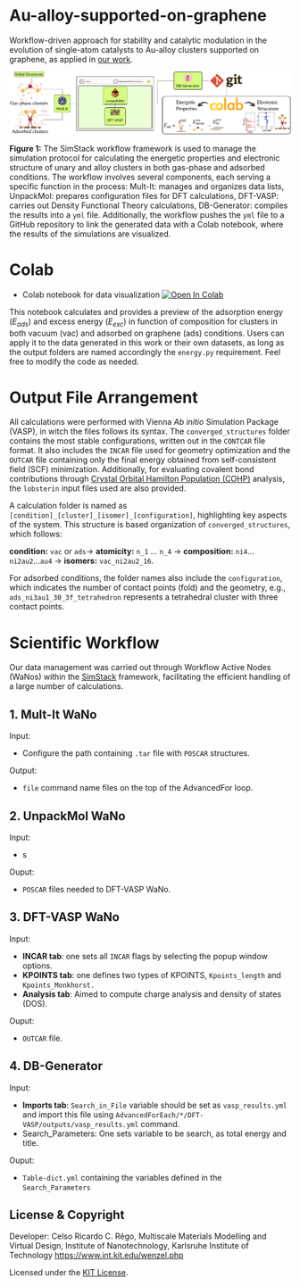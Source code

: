 # Au-alloy-supported-on-graphene
Workflow-driven approach for stability and catalytic modulation in the evolution of single-atom catalysts to Au-alloy clusters supported on graphene, as applied in [our work](https://doi.org/10.1038/s41598-025-85891-6).


<img title="Workflow" src="workflow.png">

**Figure 1:** The SimStack workflow framework is used to manage the simulation protocol for calculating the energetic properties and electronic structure of unary and alloy clusters in both gas-phase and adsorbed conditions. The workflow involves several components, each serving a specific function in the process: Mult-It: manages and organizes data lists, UnpackMol: prepares configuration files for DFT calculations, DFT-VASP: carries out Density Functional Theory calculations, DB-Generator: compiles the results into a `yml` file. Additionally, the workflow pushes the `yml` file to a GitHub repository to link the generated data with a Colab notebook, where the results of the simulations are visualized.


# Colab
* Colab notebook for data visualization [![Open In Colab](https://colab.research.google.com/assets/colab-badge.svg)](https://colab.research.google.com/drive/1nlk0nvFGPDAAtO6J8oSc2dNsEmlUh2c0?usp=sharing)

This notebook calculates and provides a preview of the adsorption energy (*E<sub>ads</sub>*) and excess energy (*E<sub>exc</sub>*) in function of composition for clusters in both vacuum (vac) and adsorbed on graphene (ads) conditions. Users can apply it to the data generated in this work or their own datasets, as long as the output folders are named accordingly the `energy.py` requirement. Feel free to modify the code as needed.

# Output File Arrangement
All calculations were performed with Vienna *Ab initio* Simulation Package (VASP), in witch the files follows its syntax. The `converged_structures` folder contains the most stable configurations, written out in the `CONTCAR` file format. It also includes the `INCAR` file used for geometry optimization and the `OUTCAR` file containing only the final energy obtained from self-consistent field (SCF) minimization. Additionally, for evaluating covalent bond contributions through [Crystal Orbital Hamilton Population (COHP)](http://www.cohp.de/) analysis, the `lobsterin` input files used are also provided.

A calculation folder is named as `[condition]_[cluster]_[isomer]_[configuration]`, highlighting key aspects of the system. This structure is based organization of `converged_structures`, which follows:

**condition:** `vac` or `ads`&rarr; **atomicity:** `n_1` ... `n_4` &rarr; **composition:** `ni4`... `ni2au2`...`au4` &rarr; **isomers:** `vac_ni2au2_16`.

For adsorbed conditions, the folder names also include the `configuration`, which indicates the number of contact points (fold) and the geometry, e.g., `ads_ni3au1_30_3f_tetrahedron` represents a tetrahedral cluster with three contact points.

# Scientific Workflow
Our data management was carried out through Workflow Active Nodes (WaNos) within the [SimStack](https://www.simstack.de/) framework, facilitating the efficient handling of a large number of calculations.

## 1.  Mult-It WaNo
Input:
- Configure the path containing `.tar` file with `POSCAR` structures.

Output:
- `file` command name files on the top of the AdvancedFor loop.

## 2. UnpackMol WaNo
Input:
- s

Ouput:
- `POSCAR` files needed to DFT-VASP WaNo.
  
## 3. DFT-VASP WaNo
Input:
- **INCAR tab**: one sets all `INCAR` flags by selecting the popup window options.
- **KPOINTS tab**: one defines two types of KPOINTS, `Kpoints_length` and `Kpoints_Monkhorst.`
- **Analysis tab**: Aimed to compute charge analysis and density of states (DOS).

Ouput:
- `OUTCAR` file.
## 4. DB-Generator
Input:
- **Imports tab**: `Search_in_File` variable should be set as `vasp_results.yml` and import this file using `AdvancedForEach/*/DFT-VASP/outputs/vasp_results.yml` command.
- Search_Parameters: One sets variable to be search, as total energy and title.

Ouput:
- `Table-dict.yml` containing the variables defined in the `Search_Parameters`

## License & Copyright
  Developer: Celso Ricardo C. Rêgo, 
  Multiscale Materials Modelling and Virtual Design,
  Institute of Nanotechnology, Karlsruhe Institute of Technology
  https://www.int.kit.edu/wenzel.php

Licensed under the [KIT License](LICENSE).
